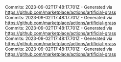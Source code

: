 Commits: 2023-09-02T17:48:17.701Z - Generated via https://github.com/marketplace/actions/artificial-grass
<br>
Commits: 2023-09-02T17:48:17.701Z - Generated via https://github.com/marketplace/actions/artificial-grass
<br>
Commits: 2023-09-02T17:48:17.701Z - Generated via https://github.com/marketplace/actions/artificial-grass
<br>
Commits: 2023-09-02T17:48:17.701Z - Generated via https://github.com/marketplace/actions/artificial-grass
<br>
Commits: 2023-09-02T17:48:17.701Z - Generated via https://github.com/marketplace/actions/artificial-grass
<br>
